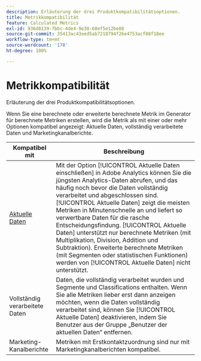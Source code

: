 ```yaml
---
description: Erläuterung der drei Produktkompatibilitätsoptionen.
title: Metrikkompatibilität
feature: Calculated Metrics
exl-id: 936d8139-7bbc-4de4-9e30-60ef5e12be08
source-git-commit: 35413ac43eed5ab7218794f26e4753acf08f18ee
workflow-type: tm+mt
source-wordcount: '178'
ht-degree: 100%

---
```


# Metrikkompatibilität

Erläuterung der drei Produktkompatibilitätsoptionen.

Wenn Sie eine berechnete oder erweiterte berechnete Metrik im Generator für berechnete Metriken erstellen, wird die Metrik als mit einer oder mehr Optionen kompatibel angezeigt: Aktuelle Daten, vollständig verarbeitete Daten und Marketingkanalberichte.

| Kompatibel mit | Beschreibung |
| --- | --- |
| [Aktuelle Daten](https://experienceleague.adobe.com/docs/analytics/analyze/reports-analytics/current-data.html?lang=de) | Mit der Option [!UICONTROL Aktuelle Daten einschließen] in Adobe Analytics können Sie die jüngsten Analytics-Daten abrufen, und das häufig noch bevor die Daten vollständig verarbeitet und abgeschlossen sind. [!UICONTROL Aktuelle Daten] zeigt die meisten Metriken in Minutenschnelle an und liefert so verwertbare Daten für die rasche Entscheidungsfindung. [!UICONTROL Aktuelle Daten] unterstützt nur berechnete Metriken (mit Multiplikation, Division, Addition und Subtraktion). Erweiterte berechnete Metriken (mit Segmenten oder statistischen Funktionen) werden von [!UICONTROL Aktuelle Daten] nicht unterstützt. |
| Vollständig verarbeitete Daten | Daten, die vollständig verarbeitet wurden und Segmente und Classifications enthalten. Wenn Sie alle Metriken lieber erst dann anzeigen möchten, wenn die Daten vollständig verarbeitet sind, können Sie [!UICONTROL Aktuelle Daten] deaktivieren, indem Sie Benutzer aus der Gruppe „Benutzer der aktuellen Daten“ entfernen. |
| Marketing-Kanalberichte | Metriken mit Erstkontaktzuordnung sind nur mit Marketingkanalberichten kompatibel. |